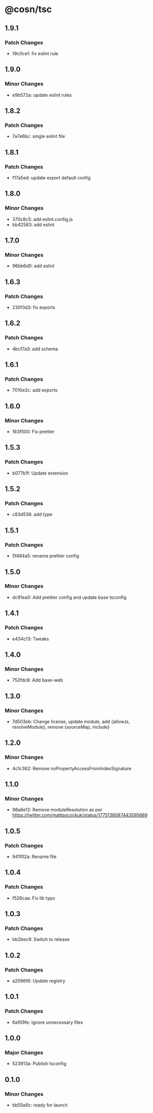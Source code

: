 # @cosn/tsc

## 1.9.1

### Patch Changes

- 19c0ce1: fix eslint rule

## 1.9.0

### Minor Changes

- e9b572a: update eslint rules

## 1.8.2

### Patch Changes

- 7a7e6bc: single eslint file

## 1.8.1

### Patch Changes

- f17a5ed: update export default config

## 1.8.0

### Minor Changes

- 370c8c5: add eslint.config.js
- bb42583: add eslint

## 1.7.0

### Minor Changes

- 96bb6d0: add eslint

## 1.6.3

### Patch Changes

- 230f3d3: fix exports

## 1.6.2

### Patch Changes

- 4bcf7a3: add schema

## 1.6.1

### Patch Changes

- 7010e2c: add exports

## 1.6.0

### Minor Changes

- 163f500: Fix prettier

## 1.5.3

### Patch Changes

- b077b1f: Update extension

## 1.5.2

### Patch Changes

- c83d536: add type

## 1.5.1

### Patch Changes

- 5f484a5: rename prettier config

## 1.5.0

### Minor Changes

- dc91ea0: Add prettier config and update base tsconfig

## 1.4.1

### Patch Changes

- e434c13: Tweaks

## 1.4.0

### Minor Changes

- 752fdc8: Add base-web

## 1.3.0

### Minor Changes

- 7d503eb: Change license, update module, add {allowJs, resolveModule}, remove {sourceMap, include}

## 1.2.0

### Minor Changes

- 4c1c362: Remove noPropertyAccessFromIndexSignature

## 1.1.0

### Minor Changes

- 98a8e12: Remove moduleResolution as per https://twitter.com/mattpocockuk/status/1775138087443595689

## 1.0.5

### Patch Changes

- 941f02a: Rename file

## 1.0.4

### Patch Changes

- f526caa: Fix lib typo

## 1.0.3

### Patch Changes

- bb2bec9: Switch to release

## 1.0.2

### Patch Changes

- a2096f6: Update registry

## 1.0.1

### Patch Changes

- 6a109fe: Ignore unnecessary files

## 1.0.0

### Major Changes

- 523913a: Publish tsconfig

## 0.1.0

### Minor Changes

- bb55e6c: ready for launch
